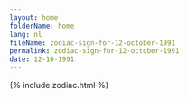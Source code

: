 ```yaml
---
layout: home
folderName: home
lang: nl
fileName: zodiac-sign-for-12-october-1991
permalink: zodiac-sign-for-12-october-1991
date: 12-10-1991
---
```

{% include zodiac.html %}
